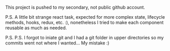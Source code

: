 This project is pushed to my secondary, not public github account.

P.S. A little bit strange react task, expected for more complex state, lifecycle methods, hooks, redux, etc. :), nonetheless I tried to make each component reusable as much as needed. 

P.S. P.S. I forgot to iniate git and I had a git folder in upper directories so my commits went not where I wanted... My mistake :)